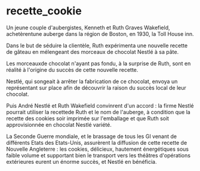 # recette_cookie
Un jeune couple d'aubergistes, Kenneth et Ruth Graves Wakefield, achetèrentune auberge dans la région de Boston, en 1930, la Toll House inn.

Dans le but de séduire la clientèle, Ruth expérimenta une nouvelle recette de gâteau en mélengeant des morceaux de chocolat Nestlé à sa pâte.

Les morceauxde chocolat n'ayant pas fondu, à la surprise de Ruth, sont en réalité à l'origine du succès de cette nouvelle recette.

Nestlé, qui songeait à arrêter la fabrication de ce chocolat, envoya un représentant sur place afin de découvrir la raison du succès local de leur chocolat.

Puis André Nestlé et Ruth Wakefield convinrent d'un accord : la firme Nestlé pourrait utiliser la recettede Ruth et le nom de l'auberge, à condition que la recette des cookies soir imprimée sur l'emballage et que Ruth soit approvisionnée en chocolat Nestlé variété.

La Seconde Guerre mondiale, et le brassage de tous les GI venant de différents Etats des Etats-Unis, assurèrent la diffusion de cette recette de Nouvelle Angleterre : les cookies, délicieux, hautement énergétiques sous faible volume et supportant bien le transport vers les théâtres d'opérations extérieures eurent un énorme succès, et Nestlé en bénéficia.